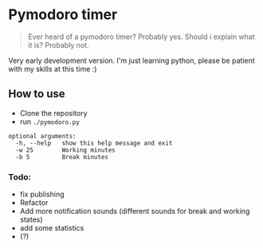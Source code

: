# Pymodoro timer

> Ever heard of a pymodoro timer? Probably yes.
> Should i explain what it is? Probably not.

Very early development version. I'm just learning python, please be patient with my skills at this time :)

## How to use
- Clone the repository
- run `./pymodoro.py`

```
optional arguments:
  -h, --help   show this help message and exit
  -w 25        Working minutes
  -b 5         Break minutes
  ```
  
  ### Todo:
  - fix publishing
  - Refactor
  - Add more notification sounds (different sounds for break and working states)
  - add some statistics
  - (?)